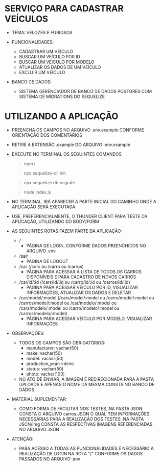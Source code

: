 # SERVIÇO PARA CADASTRAR VEÍCULOS

- TEMA: VELOZES E FURIOSOS

- FUNCIONALIDADES:
  - CADASTRAR UM VEÍCULO
  - BUSCAR UM VEÍCULO POR ID
  - BUSCAR UM VEICULO POR MODELO
  - ATUALIZAR OS DADOS DE UM VEÍCULO
  - EXCLUIR UM VEÍCULO

- BANCO DE DADOS:
  - SISTEMA GERENCIADOR DE BANCO DE DADOS POSTGRES COM SISTEMA DE MIGRATIONS DO SEQUELIZE

# UTILIZANDO A APLICAÇÃO

- PREENCHA OS CAMPOS NO ARQUIVO .env.example CONFORME ORIENTAÇÃO DOS COMENTÁRIOS
- RETIRE A EXTENSÃO .example DO ARQUIVO .env.example
- EXECUTE NO TERMINAL OS SEGUINTES COMANDOS

  > npm i

  > npx sequelize-cli init

  > npx sequelize db:migrate

  > node index.js

- NO TERMINAL, IRÁ APARECER A PARTE INICIAL DO CAMINHO ONDE A APLICAÇÃO SERÁ EXECUTADA
- USE, PREFERENCIALMENTE, O THUNDER CLIENT PARA TESTE DA APLICAÇÃO, UTILIZANDO DO BODY/FORM

- AS SEGUINTES ROTAS FAZEM PARTE DA APLICAÇÃO:
  - /
    - PÁGINA DE LOGIN, CONFORME DADOS PREENCHIDOS NO ARQUIVO .env
  - /sair
    - PÁGINA DE LOGOUT
  - /car (/cars ou /carro ou /carros)
    - PÁGINA PARA ACESSAR A LISTA DE TODOS OS CARROS DISPONÍVEIS E PARA CADASTRO DE NOVOS CARROS
  - /car/id/:id (/cars/id/:id ou /carro/id/:id ou /carros/id/:id)
    - PÁGINA PARA ACESSAR VEÍCULO POR ID, VISUALIZAR INFORMAÇÕES, ATUALIZAR OS DADOS E DELETAR
  - /car/model/:model (/cars/model/:model ou /carro/model/:model ou /carros/model/:model ou /car/modelo/:model ou /cars/modelo/:model ou /carro/modelo/:model ou /carros/modelo/:model)
    - PÁGINA PARA ACESSAR VEÍCULO POR MODELO, VISUALIZAR INFORMAÇÕES

- OBSERVAÇÕES:
  - TODOS OS CAMPOS SÃO OBRIGATÓRIOS:
      - manufacturer: vachar(50)
      - make: vachar(50)
      - model: vachar(50)
      - production_year: inteiro
      - status: vachar(50)
      - photo: vachar(100)
  - NO ATO DE ENVIAR, A IMAGEM É REDIRECIONADA PARA A PASTA UPLOADS E APENAS O NOME DA MESMA CONSTA NO BANCO DE DADOS.

- MATERIAL SUPLEMENTAR:
  - COMO FORMA DE FACILITAR NOS TESTES, NA PASTA JSON CONSTA O ARQUIVO carros.JSON O QUAL TEM INFORMAÇÕES NECESSÁRIAS PARA A REALIZAÇÃO DOS TESTES. NA PASTA JSON/img CONSTA AS RESPECTIVAS IMAGENS REFERENCIADAS NO ARQUIVO JSON

- ATENÇÃO:
  - PARA ACESSO A TODAS AS FUNCIONALIDADES É NECESSÁRIO A REALIZAÇÃO DE LOGIN NA ROTA "/" CONFORME OS DADOS PASSADOS NO ARQUIVO .env
